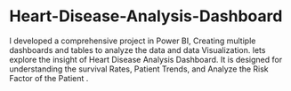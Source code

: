 # Heart-Disease-Analysis-Dashboard
I developed a comprehensive project  in Power BI, Creating multiple dashboards and tables to analyze the data and data Visualization. lets explore the insight of Heart Disease Analysis Dashboard. It is designed for understanding the survival Rates, Patient Trends, and Analyze the Risk Factor of the Patient .
